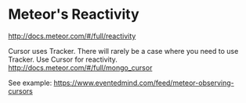 Meteor's Reactivity
===================
http://docs.meteor.com/#/full/reactivity

Cursor uses Tracker.  There will rarely be a case where you need to use Tracker.  Use Cursor for reactivity.
http://docs.meteor.com/#/full/mongo_cursor

See example: https://www.eventedmind.com/feed/meteor-observing-cursors
